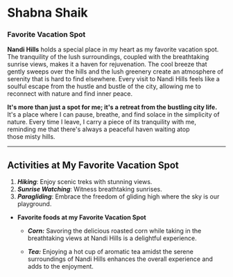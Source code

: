 # Shabna Shaik
### Favorite Vacation Spot

**Nandi Hills** holds a special place in my heart as my favorite vacation spot. The tranquility of the lush surroundings, coupled with the breathtaking sunrise views, makes it a haven for rejuvenation. The cool breeze that gently sweeps over the hills and the lush greenery create an atmosphere of serenity that is hard to find elsewhere. Every visit to Nandi Hills feels like a soulful escape from the hustle and bustle of the city, allowing me to reconnect with nature and find inner peace.

**It's more than just a spot for me; it's a retreat from the bustling city life.** It's a place where I can pause, breathe, and find solace in the simplicity of nature. Every time I leave, I carry a piece of its tranquility with me, reminding me that there's always a peaceful haven waiting atop those misty hills.

------------------------------------------------------------------

## Activities at My Favorite Vacation Spot

1. ***Hiking***: Enjoy scenic treks with stunning views.
2. ***Sunrise Watching***: Witness breathtaking sunrises.
3. ***Paragliding***: Embrace the freedom of gliding high where the sky is our playground.
- **Favorite foods at my Favorite Vacation Spot**
    - ***Corn:*** Savoring the delicious roasted corn while taking in the breathtaking views at Nandi Hills is a delightful experience.

    - ***Tea:*** Enjoying a hot cup of aromatic tea amidst the serene surroundings of Nandi Hills enhances the overall experience and adds to the enjoyment.
